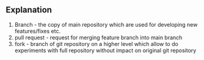 ## Explanation
1. Branch - the copy of main repository which are used for developing new features/fixes etc.
2. pull request - request for merging feature branch into main branch
3. fork - branch of git repository on a higher level which allow to do experiments with full repository without impact on original git repository
